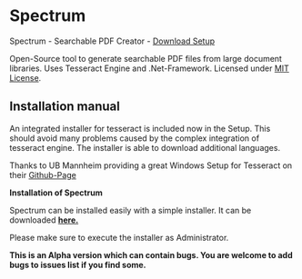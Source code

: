 # Spectrum
Spectrum - Searchable PDF Creator - <a href="https://github.com/philipp-eger-dev/Spectrum/releases/download/0.9.0.0/Spectrum_0.9.0.0_ALPHA.exe">Download Setup</a>

Open-Source tool to generate searchable PDF files from large document libraries.
Uses Tesseract Engine and .Net-Framework. Licensed under <a href="https://opensource.org/licenses/MIT">MIT License</a>.

<h2>Installation manual</h2>

An integrated installer for tesseract is included now in the Setup. This should avoid many problems caused by the complex integration of tesseract engine. The installer is able to download additional languages.

Thanks to UB Mannheim providing a great Windows Setup for Tesseract on their <a href="https://github.com/UB-Mannheim/tesseract?files=1">Github-Page</a> 

<strong>Installation of Spectrum</strong>	

Spectrum can be installed easily with a simple installer. It can be downloaded <strong><a href="https://github.com/philipp-eger-dev/Spectrum/releases/download/0.9.0.0/Spectrum_0.9.0.0_ALPHA.exe">here.</a></strong>

Please make sure to execute the installer as Administrator.

<strong>This is an Alpha version which can contain bugs. You are welcome to add bugs to issues list if you find some.</strong>
